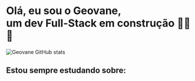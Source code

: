 # Olá, eu sou o Geovane,<br>um dev Full-Stack em construção 👨‍💻🚀


![Geovane GitHub stats](https://github-readme-stats.vercel.app/api?username=Geovanej7&show_icons=true&theme=dark)        

## Estou sempre estudando sobre:

<div style="display: inline_block"><br/>
<img align="center" alt="" src= "https://skillicons.dev/icons?i=java,spring,javascript,angular,react" />
</div>

